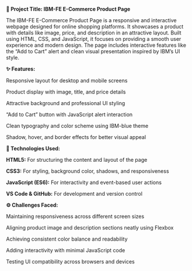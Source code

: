 **🛒 Project Title: IBM-FE E-Commerce Product Page**

The IBM-FE E-Commerce Product Page is a responsive and interactive webpage designed for online shopping platforms.
It showcases a product with details like image, price, and description in an attractive layout.
Built using HTML, CSS, and JavaScript, it focuses on providing a smooth user experience and modern design.
The page includes interactive features like the “Add to Cart” alert and clean visual presentation inspired by IBM’s UI style.


**✨ Features:**

Responsive layout for desktop and mobile screens

Product display with image, title, and price details

Attractive background and professional UI styling

“Add to Cart” button with JavaScript alert interaction

Clean typography and color scheme using IBM-blue theme

Shadow, hover, and border effects for better visual appeal


**🧠 Technologies Used:**

**HTML5:** For structuring the content and layout of the page

**CSS3:** For styling, background color, shadows, and responsiveness

**JavaScript (ES6):** For interactivity and event-based user actions

**VS Code & GitHub:** For development and version control


**⚙️ Challenges Faced:**

Maintaining responsiveness across different screen sizes

Aligning product image and description sections neatly using Flexbox

Achieving consistent color balance and readability

Adding interactivity with minimal JavaScript code

Testing UI compatibility across browsers and devices
